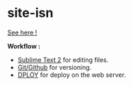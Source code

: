 site-isn
========

[See here !](http://oprax.hol.es/isn/)

**Workflow :**
* [Sublime Text 2](http://www.sublimetext.com/) for editing files.
* [Git/Github](https://github.com) for versioning.
* [DPLOY](http://leanmeanfightingmachine.github.io/dploy/) for deploy on the web server.

